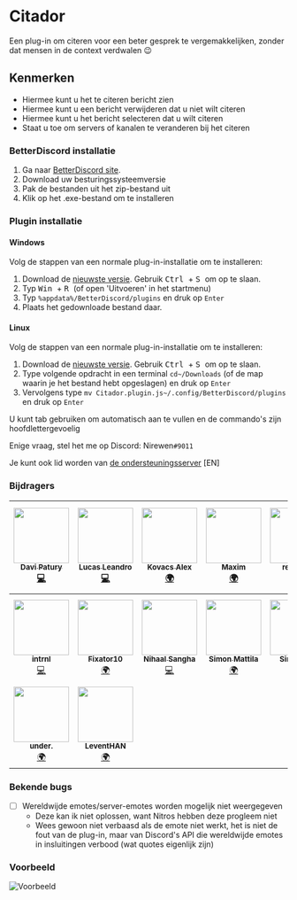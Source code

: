 # Citador
Een plug-in om citeren voor een beter gesprek te vergemakkelijken, zonder dat mensen in de context verdwalen :wink:

## Kenmerken
- Hiermee kunt u het te citeren bericht zien
- Hiermee kunt u een bericht verwijderen dat u niet wilt citeren
- Hiermee kunt u het bericht selecteren dat u wilt citeren
- Staat u toe om servers of kanalen te veranderen bij het citeren

### BetterDiscord installatie

1. Ga naar [BetterDiscord site](https://github.com/rauenzi/BetterDiscordApp/releases).
2. Download uw besturingssysteemversie
3. Pak de bestanden uit het zip-bestand uit
4. Klik op het .exe-bestand om te installeren

### Plugin installatie

#### Windows

Volg de stappen van een normale plug-in-installatie om te installeren:

1. Download de [nieuwste versie](https://github.com/nirewen/Citador/raw/master/Citador.plugin.js). Gebruik <kbd> Ctrl </kbd> + <kbd> S </kbd> om op te slaan.
2. Typ <kbd> Win </kbd> + <kbd> R </kbd> (of open 'Uitvoeren' in het startmenu)
3. Typ `%appdata%/BetterDiscord/plugins` en druk op `Enter`
4. Plaats het gedownloade bestand daar.

#### Linux

Volg de stappen van een normale plug-in-installatie om te installeren:

1. Download de [nieuwste versie](https://github.com/nirewen/Citador/raw/master/Citador.plugin.js). Gebruik <kbd> Ctrl </kbd> + <kbd> S </kbd> om op te slaan.
2. Type volgende opdracht in een terminal `cd~/Downloads` (of de map waarin je het bestand hebt opgeslagen) en druk op `Enter`
3. Vervolgens type `mv Citador.plugin.js~/.config/BetterDiscord/plugins` en druk op `Enter`

U kunt tab gebruiken om automatisch aan te vullen en de commando's zijn hoofdlettergevoelig

Enige vraag, stel het me op Discord: Nirewen`#9011`

Je kunt ook lid worden van [de ondersteuningsserver](https://discord.gg/tQrdqKG) [EN]

### Bijdragers
| [<img src="https://avatars1.githubusercontent.com/u/10660904?v=4" width="100px;"/><br /><sub><b>Davi Patury</b></sub>](https://github.com/davipatury)<br />[💻](https://github.com/nirewen/citador/commits?author=davipatury "Code") | [<img src="https://avatars2.githubusercontent.com/u/13268691?v=4" width="100px;"/><br /><sub><b>Lucas Leandro</b></sub>](http://twitter.com/lucasleandro412)<br />[💻](https://github.com/nirewen/citador/commits?author=LucasLeandro1204 "Code") | [<img src="https://avatars3.githubusercontent.com/u/31011461?v=4" width="100px;"/><br /><sub><b>Kovacs Alex</b></sub>](https://www.alexthemaster.net)<br />[🌍](#translation-alexdemaster "Translation") | [<img src="https://avatars2.githubusercontent.com/u/2225711?v=4" width="100px;"/><br /><sub><b>Maxim</b></sub>](https://github.com/maximmax42)<br />[🌍](#translation-maximmax42 "Translation") | [<img src="https://avatars1.githubusercontent.com/u/10260306?v=4" width="100px;"/><br /><sub><b>redslime</b></sub>](https://redslime.xyz)<br />[🌍](#translation-hallopiu "Translation") | [<img src="https://avatars3.githubusercontent.com/u/29554855?v=4" width="100px;"/><br /><sub><b>Lasse Niermann</b></sub>](http://lasseniermann.me)<br />[🌍](#translation-LasseNiermann "Translation") | [<img src="https://avatars1.githubusercontent.com/u/25532628?v=4" width="100px;"/><br /><sub><b>THEN00P</b></sub>](https://github.com/THEN00P)<br />[💻](https://github.com/nirewen/citador/commits?author=THEN00P "Code") |
| :---: | :---: | :---: | :---: | :---: | :---: | :---: |
| [<img src="https://avatars1.githubusercontent.com/u/20620901?v=4" width="100px;"/><br /><sub><b>intrnl</b></sub>](https://github.com/intrnl)<br />[💻](https://github.com/nirewen/citador/commits?author=intrnl "Code") | [<img src="https://avatars0.githubusercontent.com/u/11073934?v=4" width="100px;"/><br /><sub><b>Fixator10</b></sub>](http://vk.me/fixator10)<br />[🌍](#translation-fixator10 "Translation") | [<img src="https://avatars2.githubusercontent.com/u/18350092?v=4" width="100px;"/><br /><sub><b>Nihaal Sangha</b></sub>](https://github.com/OrangutanGaming)<br />[💻](https://github.com/nirewen/citador/commits?author=OrangutanGaming "Code") | [<img src="https://avatars2.githubusercontent.com/u/10836780?v=4" width="100px;"/><br /><sub><b>Simon Mattila</b></sub>](https://simonmattila.se/)<br />[🌍](#translation-Soitora "Translation") | [<img src="https://avatars3.githubusercontent.com/u/26184969?v=4" width="100px;"/><br /><sub><b>SimplyRin</b></sub>](https://www.simplyrin.net)<br />[🌍](#translation-SimplyRin "Translation") | [<img src="https://avatars0.githubusercontent.com/u/9818101?v=4" width="100px;"/><br /><sub><b>Katabame Ayame</b></sub>](http://kataba.me)<br />[🌍](#translation-katabame "Translation") | [<img src="https://avatars0.githubusercontent.com/u/26359477?v=4" width="100px;"/><br /><sub><b>Nøtavøne</b></sub>](https://github.com/Notavone)<br />[🌍](#translation-Notavone "Translation") |
| [<img src="https://avatars0.githubusercontent.com/u/25314806?v=4" width="100px;"/><br /><sub><b>under.</b></sub>](https://github.com/underecho)<br />[🌍](#translation-underecho "Translation") | [<img src="https://avatars3.githubusercontent.com/u/25463237?s=460&u=fb5bbd7843df12d071ad6368365051c9d33c1feb&v=4" width="100px;"/><br /><sub><b>LeventHAN</b></sub>](https://github.com/LeventHAN)<br />[🌍](https://github.com/nirewen/citador/commits?author=LeventHAN "Translation") |

### Bekende bugs
- [ ] Wereldwijde emotes/server-emotes worden mogelijk niet weergegeven
    - Deze kan ik niet oplossen, want Nitros hebben deze progleem niet
    - Wees gewoon niet verbaasd als de emote niet werkt, het is niet de fout van de plug-in, maar van Discord's API
   die wereldwijde emotes in insluitingen verbood (wat quotes eigenlijk zijn)

### Voorbeeld
![Voorbeeld](http://nirewen.s-ul.eu/02Tcv6ZT.gif)